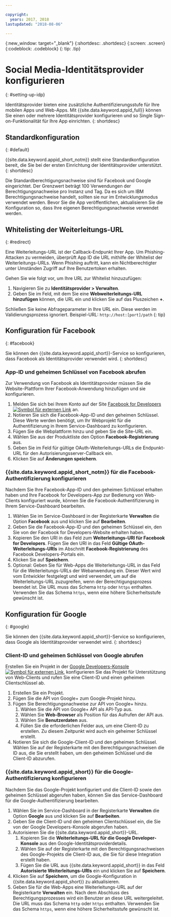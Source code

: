 ```yaml
---

copyright:
  years: 2017, 2018
lastupdated: "2018-08-06"

---
```


{:new_window: target="_blank"}
{:shortdesc: .shortdesc}
{:screen: .screen}
{:codeblock: .codeblock}
{: tip: .tip}

# Social Media-Identitätsprovider konfigurieren
{: #setting-up-idp}

Identitätsprovider bieten eine zusätzliche Authentifizierungsstufe für Ihre mobilen Apps und Web-Apps. Mit {{site.data.keyword.appid_full}} können Sie einen oder mehrere Identitätsprovider konfigurieren und so Single Sign-on-Funktionalität für Ihre App einrichten.
{: shortdesc}

## Standardkonfiguration
{: #default}

{{site.data.keyword.appid_short_notm}} stellt eine Standardkonfiguration bereit, die Sie bei der ersten Einrichtung der Identitätsprovider unterstützt.
{: shortdesc}

Die Standardberechtigungsnachweise sind für Facebook und Google eingerichtet. Der Grenzwert beträgt 100 Verwendungen der Berechtigungsnachweise pro Instanz und Tag. Da es sich um IBM Berechtigungsnachweise handelt, sollten sie nur im Entwicklungsmodus verwendet werden. Bevor Sie die App veröffentlichen, aktualisieren Sie die Konfiguration so, dass Ihre eigenen Berechtigungsnachweise verwendet werden.

## Whitelisting der Weiterleitungs-URL
{: #redirect}

Eine Weiterleitungs-URL ist der Callback-Endpunkt Ihrer App. Um Phishing-Attacken zu vermeiden, überprüft App ID die URL mithilfe der Whitelist der Weiterleitungs-URLs. Wenn Phishing auftritt, kann ein Nichtberechtigter unter Umständen Zugriff auf Ihre Benutzertoken erhalten.

Gehen Sie wie folgt vor, um Ihre URL zur Whitelist hinzuzufügen:

1. Navigieren Sie zu **Identitätsprovider > Verwalten**.
2. Geben Sie im Feld, mit dem Sie eine **Webweiterleitungs-URL hinzufügen** können, die URL ein und klicken Sie auf das Pluszeichen **+**.

Schließen Sie keine Abfrageparameter in Ihre URL ein. Diese werden im Validierungsprozess ignoriert. Beispiel-URL: `http://host:[port]/path`
{: tip}


## Konfiguration für Facebook
{: #facebook}

Sie können den {{site.data.keyword.appid_short}}-Service so konfigurieren, dass Facebook als Identitätsprovider verwendet wird.
{: shortdesc}

### App-ID und geheimen Schlüssel von Facebook abrufen

Zur Verwendung von Facebook als Identitätsprovider müssen Sie die Website-Plattform Ihrer Facebook-Anwendung hinzufügen und sie konfigurieren.

1. Melden Sie sich bei Ihrem Konto auf der Site <a href="https://developers.facebook.com/docs/apps/register" target="_blank">Facebook for Developers<img src="../../icons/launch-glyph.svg" alt="Symbol für externen Link"></a> an.
2. Notieren Sie sich die Facebook-App-ID und den geheimen Schlüssel. Diese Werte werden benötigt, um Ihr Webprojekt für die Authentifizierung in Ihrem Service-Dashboard zu konfigurieren.
3. Fügen Sie die Webplattform hinzu und geben Sie die Site-URL ein.
4. Wählen Sie aus der Produktliste den Option **Facebook-Registrierung** aus.
5. Geben Sie im Feld für gültige OAuth-Weiterleitungs-URLs die Endpunkt-URL für den Autorisierungsserver-Callback ein.
6. Klicken Sie auf **Änderungen speichern**.


### {{site.data.keyword.appid_short_notm}} für die Facebook-Authentifizierung konfigurieren

Nachdem Sie Ihre Facebook-App-ID und den geheimen Schlüssel erhalten haben und Ihre Facebook for Developers-App zur Bedienung von Web-Clients konfiguriert wurde, können Sie die Facebook-Authentifizierung in Ihrem Service-Dashboard bearbeiten.

1. Wählen Sie im Service-Dashboard in der Registerkarte **Verwalten** die Option **Facebook** aus und klicken Sie auf **Bearbeiten**.
2. Geben Sie die Facebook-App-ID und den geheimen Schlüssel ein, den Sie von der Facebook for Developers-Website erhalten haben.
3. Kopieren Sie den URI in das Feld zum **Weiterleitungs-URI für Facebook for Developers**. Fügen Sie den URI in das Feld **Gültige OAuth-Weiterleitungs-URIs** im Abschnitt **Facebook-Registrierung** des Facebook Developers-Portals ein.
4. Klicken Sie auf **Speichern**.
5. Optional: Geben Sie für Web-Apps die Weiterleitungs-URL in das Feld für die Weiterleitungs-URLs der Webanwendung ein. Dieser Wert wird vom Entwickler festgelegt und wird verwendet, um auf die Weiterleitungs-URL zuzugreifen, wenn der Berechtigungsprozess beendet ist. Die URL muss das Schema `http` oder `https` enthalten. Verwenden Sie das Schema `https`, wenn eine höhere Sicherheitsstufe gewünscht ist. 


## Konfiguration für Google
{: #google}

Sie können den {{site.data.keyword.appid_short}}-Service so konfigurieren, dass Google als Identitätsprovider verwendet wird.
{: shortdesc}

### Client-ID und geheimen Schlüssel von Google abrufen

Erstellen Sie ein Projekt in der <a href="https://developers.google.com/" target="_blank">Google Developers-Konsole <img src="../../icons/launch-glyph.svg" alt="Symbol für externen Link"></a>, konfigurieren Sie das Projekt für Unterstützung von Web-Clients und rufen Sie eine Client-ID und einen geheimen Clientschlüssel ab. 

1. Erstellen Sie ein Projekt.
2. Fügen Sie die API von Google+ zum Google-Projekt hinzu.
3. Fügen Sie Berechtigungsnachweise zur API von Google+ hinzu.
    1. Wählen Sie die API von Google+ API als API-Typ aus.
    2. Wählen Sie **Web-Browser** als Position für das Aufrufen der API aus.
    3. Wählen Sie **Benutzerdaten** aus.
    4. Füllen Sie die erforderlichen Felder aus, um eine Client-ID zu erstellen. Zu diesem Zeitpunkt wird auch ein geheimer Schlüssel erstellt.
4. Notieren Sie sich die Google-Client-ID und den geheimen Schlüssel. Wählen Sie auf der Registerkarte mit den Berechtigungsnachweisen die ID aus, die Sie erstellt haben, um den geheimen Schlüssel und die Client-ID abzurufen.

### {{site.data.keyword.appid_short}} für die Google-Authentifizierung konfigurieren

Nachdem Sie das Google-Projekt konfiguriert und die Client-ID sowie den geheimen Schlüssel abgerufen haben, können Sie das Service-Dashboard für die Google-Authentifizierung bearbeiten.

1. Wählen Sie im Service-Dashboard in der Registerkarte **Verwalten** die Option **Google** aus und klicken Sie auf **Bearbeiten**.
2. Geben Sie die Client-ID und den geheimen Clientschlüssel ein, die Sie von der Google Developers-Konsole abgerufen haben.
3. Autorisieren Sie die {{site.data.keyword.appid_short}}-URL.
    1. Kopieren Sie die **Weiterleitungs-URL für die Google Developer-Konsole** aus den Google-Identitätsproviderdetails.
    2. Wählen Sie auf der Registerkarte mit den Berechtigungsnachweisen des Google-Projekts die Client-ID aus, die Sie für diese Integration erstellt haben.
    3. Fügen Sie die URL aus {{site.data.keyword.appid_short}} in das Feld **Autorisierte Weiterleitungs-URIs** ein und klicken Sie auf **Speichern**.
4. Klicken Sie auf **Speichern**, um die Google-Konfiguration in {{site.data.keyword.appid_short}} zu aktualisieren.
5. Geben Sie für die Web-Apps eine Weiterleitungs-URL auf der Registerkarte **Verwalten** ein. Nach dem Abschluss des Berechtigungsprozesses wird ein Benutzer an diese URL weitergeleitet. Die URL muss das Schema `http` oder `https` enthalten. Verwenden Sie das Schema `https`, wenn eine höhere Sicherheitsstufe gewünscht ist. 
